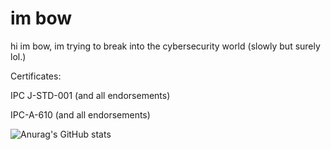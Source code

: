 # im bow
hi im bow, im trying to break into the cybersecurity world (slowly but surely lol.)

Certificates:

IPC J-STD-001 (and all endorsements)

IPC-A-610 (and all endorsements)

![Anurag's GitHub stats](https://github-readme-stats-git-masterrstaa-rickstaa.vercel.app/api?username=Y3flamex&&show_icons=true&theme=dark)
